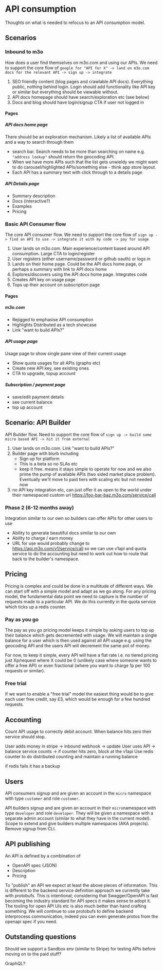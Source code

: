 # API consumption

Thoughts on what is needed to refocus to an API consumption model.

## Scenarios

### Inbound to m3o
How does a user find themselves on m3o.com and using our APIs. We need to support the core flow of `google for "API for X" -> land on m3o.com docs for the relevant API -> sign up -> integrate`

1. SEO friendly content (blog pages and crawlable API docs). Everything public, nothing behind login. Login should add functionality like API key or similar but everything should be viewable without.
1. API docs homepage should have search/exploration etc (see below)
1. Docs and blog should have login/signup CTA if user not logged in


#### Pages
##### API docs home page
There should be an exploration mechanism. Likely a list of available APIs and a way to search through them
- search bar. Search needs to be more than searching on name e.g. `"address lookup"` should return the geocoding API.
- When we have more APIs such that the list gets unwieldy we might want to do carousel/highlighted APIs/something else - think app store layout.
- Each API has a summary text with click through to a details page

##### API Details page
- Summary description
- Docs (interactive?)
- Examples
- Pricing

### Basic API Consumer flow
The core API consumer flow. We need to support the core flow of `sign up -> find an API to use -> integrate it with my code -> pay for usage`   

1. User lands on m3o.com. Main experience/content based around API consumption. Large CTA to login/register
1. User registers (either username/password or github oauth) or logs in
1. Lands on their home page. Could be the API docs home page, or perhaps a summary with link to API docs home
1. Explores/discovers using the API docs home page. Integrates code
1. Creates API key on usage page
1. Tops up their account on subscription page

#### Pages
##### m3o.com
- Rejigged to emphasise API consumption
- Highlights Distributed as a tech showcase
- Link "want to build APIs?"

##### API usage page
Usage page to show single pane view of their current usage
   - Show quota usages for all APIs (graphs etc)
   - Create new API key, see existing ones
   - CTA to upgrade, topup account

##### Subscription / payment page
- save/edit payment details
- see current balance
- top up account

    
## Scenario: API Builder 
API Builder flow. Need to support the core flow of `sign up -> build some micro based API -> hit it from external`

1. User lands on m3o.com. Link "want to build APIs?"
1. Builder page with blurb including
   - Sign up for platform
   - This is a beta so no SLAs etc
   - keep it free. means it stays simple to operate for now and we also prime the pump of available APIs (two sided market place problem). Eventually we'll move to paid tiers with scaling etc but not needed now 
1. no API key integration etc, can just offer it as open to the world under their namespaced custom url https://foo-bar-baz.m3o.com/service/call


### Phase 2 (6-12 months away)
Integration similar to our own so builders can offer APIs for other users to use
   - Ability to generate beautiful docs similar to our own 
   - Ability to charge / earn money
   - URL for use would probably change to https://api.m3o.com/v1/service/call so we can use v1api and quota service to do the accounting but need to work out how to route that back to the builder's namespace.


## Pricing
Pricing is complex and could be done in a multitude of different ways. We can start off with a simple model and adapt as we go along. For any pricing model, the fundamental data point we need to capture is the number of requests made to a particular API. We do this currently in the quota service which ticks up a redis counter. 

### Pay as you go
The pay as you go pricing model keeps it simple by asking users to top up their balance which gets decremented with usage. We will maintain a single balance for a user which is then used against all API usage e.g. using the geocoding API and the users API will decrement the same pot of money.

For now, to keep it simple, every API will have a flat rate i.e. no tiered pricing just Xp/request where X could be 0 (unlikely case where someone wants to offer a free API) or even fractional (where you want to charge 1p per 100 requests or similar).

### Free trial
If we want to enable a "free trial" model the easiest thing would be to give each user free credit, say £3, which would be enough for a few hundred requests.

## Accounting 
Count API usage to correctly debit account. 
When balance hits zero their service should stop.

User adds money in stripe -> inbound webhook -> update 
User uses API -> balance service counts -> if counter hits zero, block at the v1api 
Use redis counter to do distributed counting and maintain a running balance

if redis fails it has a backup

## Users
API consumers signup and are given an account in the `micro` namespace with type `customer` and role `customer`. 

API builders signup and are given an account in their `micro`namespace with type `developer` and role `developer`. They will be given a namespace with a separate admin account (similar to what they have in the current model). Scope to extend and give builders multiple namespaces (AKA projects). Remove signup from CLI.

## API publishing
An API is defined by a combination of 
- OpenAPI spec (JSON)
- Description
- Pricing

To "publish" an API we expect at least the above pieces of information. This is different to the backend service definition approach we currently take with protobufs. This is intentional; considering that Swagger/OpenAPI is fast becoming the industry standard for API specs it makes sense to adopt it. The tooling for open API UIs etc is also much better than hand crafting something. We will continue to use protobufs to define backend interprocess communication, indeed you can even generate protos from the openapi spec if you need. 

## Outstanding questions
Should we support a Sandbox env (similar to Stripe) for testing APIs before moving on to the paid stuff? 

GraphQL?
